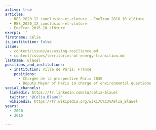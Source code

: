 ```yaml
---
active: true
articles:
  - RES_2020_12_conclusion-et-cloture - EneTran_2016_10_clôture
  - RES_2020_12_conclusion-et-cloture
  - EneTran_2016_10_clôture
exerpt: ''
firstname: Célia
is_institution: false
issue:
  - content/issues/assessing-resilience.md
  - content/issues/territories-of-energy-transition.md
lastname: Blauel
positions_and_institutions:
  - institution: Ville de Paris, France
    positions:
      - Chargée de la prospective Paris 2030
      - Deputy Mayor of Paris in charge of environmental questions
social_channels:
  linkedin: https://fr.linkedin.com/in/celia-blauel
  twitter: '@Celia_Blauel'
  wikipedia: https://fr.wikipedia.org/wiki/C%C3%A9lia_Blauel
years:
  - 2020
  - 2016

---
```

